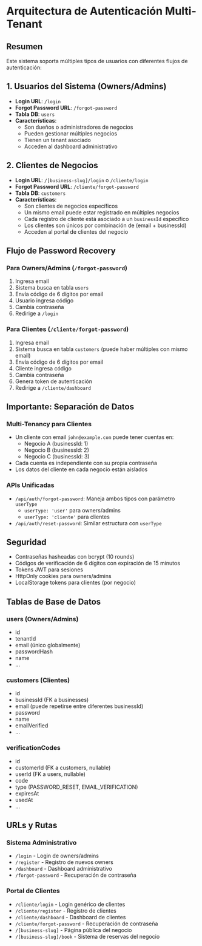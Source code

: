# Arquitectura de Autenticación Multi-Tenant

## Resumen
Este sistema soporta múltiples tipos de usuarios con diferentes flujos de autenticación:

## 1. Usuarios del Sistema (Owners/Admins)
- **Login URL**: `/login`
- **Forgot Password URL**: `/forgot-password` 
- **Tabla DB**: `users`
- **Características**:
  - Son dueños o administradores de negocios
  - Pueden gestionar múltiples negocios
  - Tienen un tenant asociado
  - Acceden al dashboard administrativo

## 2. Clientes de Negocios
- **Login URL**: `/[business-slug]/login` o `/cliente/login`
- **Forgot Password URL**: `/cliente/forgot-password`
- **Tabla DB**: `customers`
- **Características**:
  - Son clientes de negocios específicos
  - Un mismo email puede estar registrado en múltiples negocios
  - Cada registro de cliente está asociado a un `businessId` específico
  - Los clientes son únicos por combinación de (email + businessId)
  - Acceden al portal de clientes del negocio

## Flujo de Password Recovery

### Para Owners/Admins (`/forgot-password`)
1. Ingresa email
2. Sistema busca en tabla `users`
3. Envía código de 6 dígitos por email
4. Usuario ingresa código
5. Cambia contraseña
6. Redirige a `/login`

### Para Clientes (`/cliente/forgot-password`)
1. Ingresa email
2. Sistema busca en tabla `customers` (puede haber múltiples con mismo email)
3. Envía código de 6 dígitos por email
4. Cliente ingresa código
5. Cambia contraseña
6. Genera token de autenticación
7. Redirige a `/cliente/dashboard`

## Importante: Separación de Datos

### Multi-Tenancy para Clientes
- Un cliente con email `john@example.com` puede tener cuentas en:
  - Negocio A (businessId: 1)
  - Negocio B (businessId: 2)
  - Negocio C (businessId: 3)
- Cada cuenta es independiente con su propia contraseña
- Los datos del cliente en cada negocio están aislados

### APIs Unificadas
- `/api/auth/forgot-password`: Maneja ambos tipos con parámetro `userType`
  - `userType: 'user'` para owners/admins
  - `userType: 'cliente'` para clientes
- `/api/auth/reset-password`: Similar estructura con `userType`

## Seguridad
- Contraseñas hasheadas con bcrypt (10 rounds)
- Códigos de verificación de 6 dígitos con expiración de 15 minutos
- Tokens JWT para sesiones
- HttpOnly cookies para owners/admins
- LocalStorage tokens para clientes (por negocio)

## Tablas de Base de Datos

### users (Owners/Admins)
- id
- tenantId
- email (único globalmente)
- passwordHash
- name
- ...

### customers (Clientes)
- id
- businessId (FK a businesses)
- email (puede repetirse entre diferentes businessId)
- password
- name
- emailVerified
- ...

### verificationCodes
- id
- customerId (FK a customers, nullable)
- userId (FK a users, nullable)
- code
- type (PASSWORD_RESET, EMAIL_VERIFICATION)
- expiresAt
- usedAt
- ...

## URLs y Rutas

### Sistema Administrativo
- `/login` - Login de owners/admins
- `/register` - Registro de nuevos owners
- `/dashboard` - Dashboard administrativo
- `/forgot-password` - Recuperación de contraseña

### Portal de Clientes
- `/cliente/login` - Login genérico de clientes
- `/cliente/register` - Registro de clientes
- `/cliente/dashboard` - Dashboard de clientes
- `/cliente/forgot-password` - Recuperación de contraseña
- `/[business-slug]` - Página pública del negocio
- `/[business-slug]/book` - Sistema de reservas del negocio